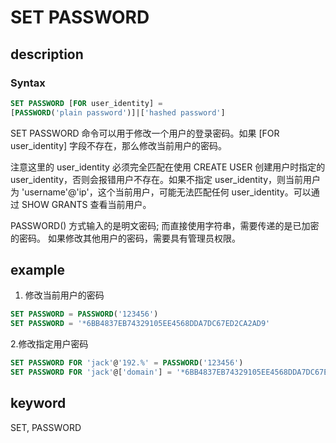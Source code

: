 # SET PASSWORD

## description

### Syntax

```SQL
SET PASSWORD [FOR user_identity] =
[PASSWORD('plain password')]|['hashed password']
```

SET PASSWORD 命令可以用于修改一个用户的登录密码。如果 [FOR user_identity] 字段不存在，那么修改当前用户的密码。

注意这里的 user_identity 必须完全匹配在使用 CREATE USER 创建用户时指定的 user_identity，否则会报错用户不存在。如果不指定 user_identity，则当前用户为 'username'@'ip'，这个当前用户，可能无法匹配任何 user_identity。可以通过 SHOW GRANTS 查看当前用户。

PASSWORD() 方式输入的是明文密码; 而直接使用字符串，需要传递的是已加密的密码。
如果修改其他用户的密码，需要具有管理员权限。

## example

1. 修改当前用户的密码

```SQL
SET PASSWORD = PASSWORD('123456')
SET PASSWORD = '*6BB4837EB74329105EE4568DDA7DC67ED2CA2AD9'
```

2.修改指定用户密码

```SQL
SET PASSWORD FOR 'jack'@'192.%' = PASSWORD('123456')
SET PASSWORD FOR 'jack'@['domain'] = '*6BB4837EB74329105EE4568DDA7DC67ED2CA2AD9'
```

## keyword

SET, PASSWORD
